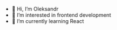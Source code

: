 - 👋 Hi, I’m Oleksandr
- 👀 I’m interested in frontend development
- 🌱 I’m currently learning React

<!---
OlexxandrS/OlexxandrS is a ✨ special ✨ repository because its `README.md` (this file) appears on your GitHub profile.
You can click the Preview link to take a look at your changes.
--->
